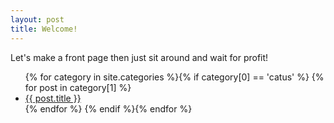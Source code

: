 ```yaml
---
layout: post
title: Welcome!
---
```


Let's make a front page then just sit around and wait for profit!

<ul>
{% for category in site.categories %}{% if category[0] == 'catus' %}
{% for post in category[1] %}
  <li><a href="{{ post.url }}">{{ post.title }}</a></li>
{% endfor %}
{% endif %}{% endfor %}
</ul>
